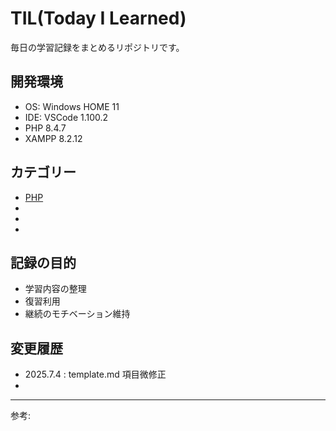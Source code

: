 # TIL(Today I Learned)

毎日の学習記録をまとめるリポジトリです。

## 開発環境

- OS: Windows HOME 11
- IDE: VSCode 1.100.2
- PHP 8.4.7
- XAMPP 8.2.12

## カテゴリー

- [PHP](./PHP)
- []()
- []()
- []()

## 記録の目的

- 学習内容の整理
- 復習利用
- 継続のモチベーション維持

## 変更履歴

- 2025.7.4 : template.md 項目微修正  
- 

---
参考: []()

